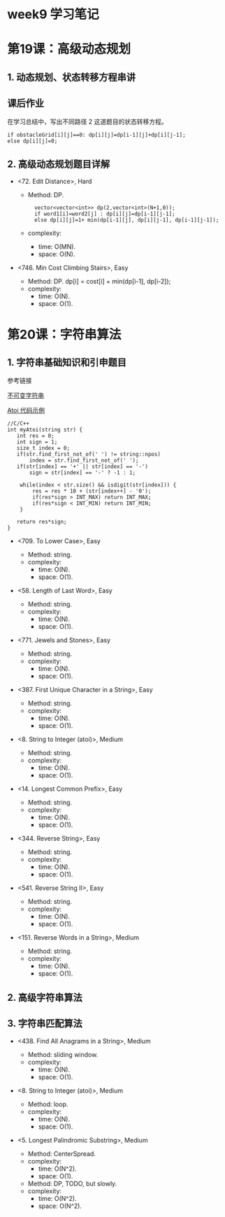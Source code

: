 # week9 学习笔记

# 第19课：高级动态规划

## 1. 动态规划、状态转移方程串讲

## 课后作业

在学习总结中，写出不同路径 2 这道题目的状态转移方程。

	if obstacleGrid[i][j]==0: dp[i][j]=dp[i-1][j]+dp[i][j-1];
	else dp[i][j]=0;

## 2. 高级动态规划题目详解

- <72. Edit Distance>, Hard
	- Method: DP.	
	
			vector<vector<int>> dp(2,vector<int>(N+1,0));
			if word1[i]=word2[j] : dp[i][j]=dp[i-1][j-1];
			else dp[i][j]=1+ min(dp[i-1][j], dp[i][j-1], dp[i-1][j-1]);
			
	- complexity:
		- time: O(MN).
		- space: O(N).

- <746. Min Cost Climbing Stairs>, Easy
	- Method: DP. dp[i] = cost[i] + min(dp[i-1], dp[i-2]);
	- complexity:
		- time: O(N).
		- space: O(1).	


# 第20课：字符串算法

## 1. 字符串基础知识和引申题目

参考链接

[不可变字符串](https://lemire.me/blog/2017/07/07/are-your-strings-immutable/)
	
[Atoi 代码示例](https://shimo.im/docs/5kykuLmt7a4DdjSP/read)

	//C/C++
	int myAtoi(string str) {
	   int res = 0;
	   int sign = 1;
	   size_t index = 0;
	   if(str.find_first_not_of(' ') != string::npos) 
		   index = str.find_first_not_of(' ');
	   if(str[index] == '+' || str[index] == '-')
		   sign = str[index] == '-' ? -1 : 1;
		
		while(index < str.size() && isdigit(str[index])) {
			res = res * 10 + (str[index++] - '0');
			if(res*sign > INT_MAX) return INT_MAX;
			if(res*sign < INT_MIN) return INT_MIN; 
		}
	
	   return res*sign;
	}

- <709. To Lower Case>, Easy
	- Method: string.
	- complexity:
		- time: O(N).
		- space: O(1).	
		
- <58. Length of Last Word>, Easy
	- Method: string.
	- complexity:
		- time: O(N).
		- space: O(1).	
		
- <771. Jewels and Stones>, Easy
	- Method: string.
	- complexity:
		- time: O(N).
		- space: O(1).	
		
- <387. First Unique Character in a String>, Easy
	- Method: string.
	- complexity:
		- time: O(N).
		- space: O(1).	
		
- <8. String to Integer (atoi)>, Medium
	- Method: string.
	- complexity:
		- time: O(N).
		- space: O(1).	

- <14. Longest Common Prefix>, Easy
	- Method: string.
	- complexity:
		- time: O(N).
		- space: O(1).	
		
- <344. Reverse String>, Easy
	- Method: string.
	- complexity:
		- time: O(N).
		- space: O(1).	
		
- <541. Reverse String II>, Easy
	- Method: string.
	- complexity:
		- time: O(N).
		- space: O(1).	
		
- <151. Reverse Words in a String>, Medium
	- Method: string.
	- complexity:
		- time: O(N).
		- space: O(1).	
		
## 2. 高级字符串算法

## 3. 字符串匹配算法

- <438. Find All Anagrams in a String>, Medium
	- Method: sliding window.
	- complexity:
		- time: O(N).
		- space: O(1).	

- <8. String to Integer (atoi)>, Medium
	- Method: loop.
	- complexity:
		- time: O(N).
		- space: O(1).	

- <5. Longest Palindromic Substring>, Medium
	- Method: CenterSpread.
	- complexity:
		- time: O(N^2).
		- space: O(1).	
	- Method: DP, TODO, but slowly.
	- complexity:
		- time: O(N^2).
		- space: O(N^2).	
	
